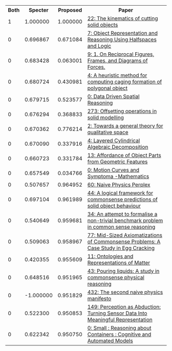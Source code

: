 <html><table><tr>
<th>Both</th>
<th>Specter</th>
<th>Proposed</th>
<th>Paper</th>
</tr>
<tr>
<td>1</td>
<td>1.000000</td>
<td>1.000000</td>
<td><a href="https://www.semanticscholar.org/paper/df17a5e087e236b69b29e7e38b08f972c4bcc7a2">22: The kinematics of cutting solid objects</a></td>
</tr>
<tr>
<td>0</td>
<td>0.696867</td>
<td>0.671084</td>
<td><a href="https://www.semanticscholar.org/paper/523c5c7295ebd73476dc1155fb21eda16affc6ab">7: Object Representation and Reasoning Using Halfspaces and Logic</a></td>
</tr>
<tr>
<td>0</td>
<td>0.683428</td>
<td>0.063001</td>
<td><a href="https://www.semanticscholar.org/paper/15eefeedbe8767899c4e51df91a667256e53a7b2">9: 1. On Reciprocal Figures, Frames, and Diagrams of Forces.</a></td>
</tr>
<tr>
<td>0</td>
<td>0.680724</td>
<td>0.430981</td>
<td><a href="https://www.semanticscholar.org/paper/62ded19ecb365c71f30fc0d5d86015e5df889e6c">4: A heuristic method for computing caging formation of polygonal object</a></td>
</tr>
<tr>
<td>0</td>
<td>0.679715</td>
<td>0.523577</td>
<td><a href="https://www.semanticscholar.org/paper/f65e2fffd2617ec74e2a4a30b3779e9ac3844a4c">0: Data Driven Spatial Reasoning</a></td>
</tr>
<tr>
<td>0</td>
<td>0.676294</td>
<td>0.368833</td>
<td><a href="https://www.semanticscholar.org/paper/ace482153ca4f053783340ac9ffbbe6884088079">273: Offsetting operations in solid modelling</a></td>
</tr>
<tr>
<td>0</td>
<td>0.670362</td>
<td>0.776214</td>
<td><a href="https://www.semanticscholar.org/paper/926bc21a253ca7dca110eb0d9497ed69442cc795">2: Towards a general theory for qualitative space</a></td>
</tr>
<tr>
<td>0</td>
<td>0.670090</td>
<td>0.337916</td>
<td><a href="https://www.semanticscholar.org/paper/8e743d01754bec6dee2157ca85937f2d350c1211">4: Layered Cylindrical Algebraic Decomposition</a></td>
</tr>
<tr>
<td>0</td>
<td>0.660723</td>
<td>0.331784</td>
<td><a href="https://www.semanticscholar.org/paper/9afc5f3b83d2ce8acebf0540b380b640afb9df65">13: Affordance of Object Parts from Geometric Features</a></td>
</tr>
<tr>
<td>0</td>
<td>0.657549</td>
<td>0.034766</td>
<td><a href="https://www.semanticscholar.org/paper/40702cc7fcbf6c61811f0d4ecf59108ed720cd02">0: Motion Curves and Symptoma -Mathematics</a></td>
</tr>
<tr>
<td>0</td>
<td>0.507657</td>
<td>0.964952</td>
<td><a href="https://www.semanticscholar.org/paper/1615f35d88d2099e3ccb9bb9a3d41f6d385c0082">60: Naive Physics Perplex</a></td>
</tr>
<tr>
<td>0</td>
<td>0.697104</td>
<td>0.961989</td>
<td><a href="https://www.semanticscholar.org/paper/46faa78cf5cc543044ecba088847541e08f68172">44: A logical framework for commonsense predictions of solid object behaviour</a></td>
</tr>
<tr>
<td>0</td>
<td>0.540649</td>
<td>0.959681</td>
<td><a href="https://www.semanticscholar.org/paper/3ac9b13804581e79776d310967e4318437ddd374">34: An attempt to formalise a non-trivial benchmark problem in common sense reasoning</a></td>
</tr>
<tr>
<td>0</td>
<td>0.509063</td>
<td>0.958967</td>
<td><a href="https://www.semanticscholar.org/paper/5bdeeeac54606dc90f14dc21a0265581f27df616">77: Mid-Sized Axiomatizations of Commonsense Problems: A Case Study in Egg Cracking</a></td>
</tr>
<tr>
<td>0</td>
<td>0.420355</td>
<td>0.955609</td>
<td><a href="https://www.semanticscholar.org/paper/bc3af16b10f4acd49d12c301d84bd146b8c81005">11: Ontologies and Representations of Matter</a></td>
</tr>
<tr>
<td>0</td>
<td>0.648516</td>
<td>0.951965</td>
<td><a href="https://www.semanticscholar.org/paper/53a48698f177df2dcd36acf3d9d5d21501b39d20">43: Pouring liquids: A study in commonsense physical reasoning</a></td>
</tr>
<tr>
<td>0</td>
<td>-1.000000</td>
<td>0.951829</td>
<td><a href="https://www.semanticscholar.org/paper/52433bd7f216b992e12d8275975c021723c69026">432: The second naive physics manifesto</a></td>
</tr>
<tr>
<td>0</td>
<td>0.522300</td>
<td>0.950853</td>
<td><a href="https://www.semanticscholar.org/paper/e755e123acbd3952be5e245d979dd31add5e45d1">149: Perception as Abduction: Turning Sensor Data Into Meaningful Representation</a></td>
</tr>
<tr>
<td>0</td>
<td>0.622342</td>
<td>0.950750</td>
<td><a href="https://www.semanticscholar.org/paper/ec5ea6e7621c7a5ab58ad27579c05116ee04d8cb">0: Small : Reasoning about Containers : Cognitive and Automated Models</a></td>
</tr>
</table></html>
